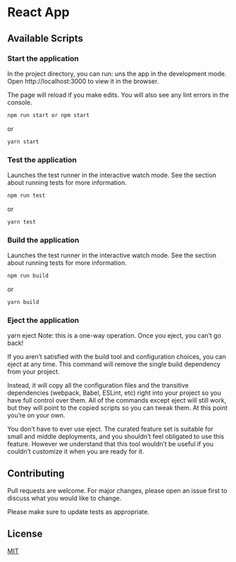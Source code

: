 # React App

## Available Scripts

### Start the application

In the project directory, you can run:
uns the app in the development mode.
Open http://localhost:3000 to view it in the browser.

The page will reload if you make edits.
You will also see any lint errors in the console.

```bash
npm run start or npm start

```

or

```bash
yarn start

```

### Test the application

Launches the test runner in the interactive watch mode.
See the section about running tests for more information.

```bash
npm run test

```

or

```bash
yarn test

```

### Build the application

Launches the test runner in the interactive watch mode.
See the section about running tests for more information.

```bash
npm run build

```

or

```bash
yarn build

```

### Eject the application

yarn eject
Note: this is a one-way operation. Once you eject, you can’t go back!

If you aren’t satisfied with the build tool and configuration choices, you can eject at any time. This command will remove the single build dependency from your project.

Instead, it will copy all the configuration files and the transitive dependencies (webpack, Babel, ESLint, etc) right into your project so you have full control over them. All of the commands except eject will still work, but they will point to the copied scripts so you can tweak them. At this point you’re on your own.

You don’t have to ever use eject. The curated feature set is suitable for small and middle deployments, and you shouldn’t feel obligated to use this feature. However we understand that this tool wouldn’t be useful if you couldn’t customize it when you are ready for it.

## Contributing

Pull requests are welcome. For major changes, please open an issue first to discuss what you would like to change.

Please make sure to update tests as appropriate.

## License

[MIT](https://choosealicense.com/licenses/mit/)
